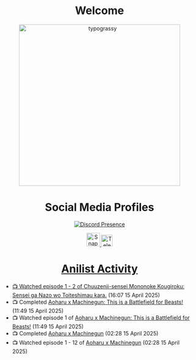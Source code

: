<div align="center">

# Welcome
<a href="https://github.com/kawarimidoll/typograssy">
    <img alt="typograssy" src="https://typograssy.deno.dev/api?text=%E3%82%88%E3%81%86%E3%81%93%E3%81%9D%E3%81%BF%E3%81%AA%E3%81%95%E3%82%93%20-%20Sheby--&&l0=none&l1=82d9d0&l2=027353&l3=038c4c&l4=01402e&bg=none&frame=none&speed=100&comment=" width="421.99">
</a>

</div>

<div align="center">

# Social Media Profiles

[![Discord Presence](https://lanyard.cnrad.dev/api/612532963938271232)](https://discord.com/users/612532963938271232)


<a href="https://www.snapchat.com/add/a.sheby" title="Snapchat Profile">
    <img src="https://www.freepnglogos.com/uploads/snapchat-logo-png-0.png" width="35" alt="Snapchat Logo" />


<a href="https://t.me/ASheby" title="Telegram Profile">
    <img src="https://www.freepnglogos.com/uploads/telegram-logo-png-0.png" width="30" alt="Telegram Logo" />


</div>

<div align="center">

# Anilist Activity

</div>

<!-- ANILIST_ACTIVITY:start -->

-   📺 Watched episode 1 - 2 of [Chuuzenji-sensei Mononoke Kougiroku: Sensei ga Nazo wo Toiteshimau kara.](https://anilist.co/anime/182419) (16:07 15 April 2025)
-   📺 Completed [Aoharu x Machinegun: This is a Battlefield for Beasts!](https://anilist.co/anime/21414) (11:49 15 April 2025)
-   📺 Watched episode 1 of [Aoharu x Machinegun: This is a Battlefield for Beasts!](https://anilist.co/anime/21414) (11:49 15 April 2025)
-   📺 Completed [Aoharu x Machinegun](https://anilist.co/anime/21078) (02:28 15 April 2025)
-   📺 Watched episode 1 - 12 of [Aoharu x Machinegun](https://anilist.co/anime/21078) (02:28 15 April 2025)

<!-- ANILIST_ACTIVITY:end -->
